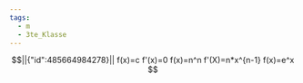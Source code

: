 ```yaml
---
tags:
  - m
  - 3te_Klasse
---
```

```math
||{"id":485664984278}||

f(x)=c
f'(x)=0
f(x)=n^n
f'(X)=n*x^{n-1}
f(x)=e^x

```

<div tabindex='-1'contenteditable='false' class='livePrevPlus'></div>
